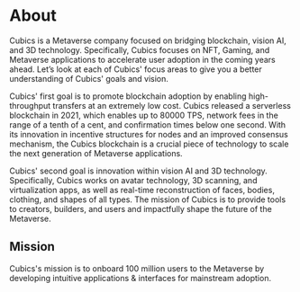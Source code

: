 # About

Cubics is a Metaverse company focused on bridging blockchain, vision AI, and 3D technology. Specifically, Cubics focuses on NFT, Gaming, and Metaverse applications to accelerate user adoption in the coming years ahead. Let’s look at each of Cubics' focus areas to give you a better understanding of Cubics' goals and vision.

Cubics' first goal is to promote blockchain adoption by enabling high-throughput transfers at an extremely low cost. Cubics released a serverless blockchain in 2021, which enables up to 80000 TPS, network fees in the range of a tenth of a cent, and confirmation times below one second. With its innovation in incentive structures for nodes and an improved consensus mechanism, the Cubics blockchain is a crucial piece of technology to scale the next generation of Metaverse applications.

Cubics' second goal is innovation within vision AI and 3D technology. Specifically, Cubics works on avatar technology, 3D scanning, and virtualization apps, as well as real-time reconstruction of faces, bodies, clothing, and shapes of all types. The mission of Cubics is to provide tools to creators, builders, and users and impactfully shape the future of the Metaverse.

## Mission

Cubics's mission is to onboard 100 million users to the Metaverse by developing intuitive applications & interfaces for mainstream adoption.

<div style="page-break-after: always; visibility: hidden">\pagebreak</div>